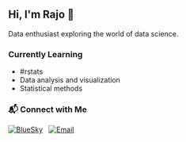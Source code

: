 ## Hi, I'm Rajo 👋
Data enthusiast exploring the world of data science.

### Currently Learning
- #rstats
- Data analysis and visualization
- Statistical methods

### 📬 Connect with Me

[![BlueSky](https://img.shields.io/badge/-BlueSky-1185fe?style=flat&logo=bluesky&logoColor=white&link=https://bsky.app/profile/rajodm.bsky.social)](https://bsky.app/profile/rajodm.bsky.social) &nbsp; [![Email](https://img.shields.io/badge/-Email-ea4335?style=flat&logo=gmail&logoColor=white)](mailto:rajoandry028@gmail.com)
